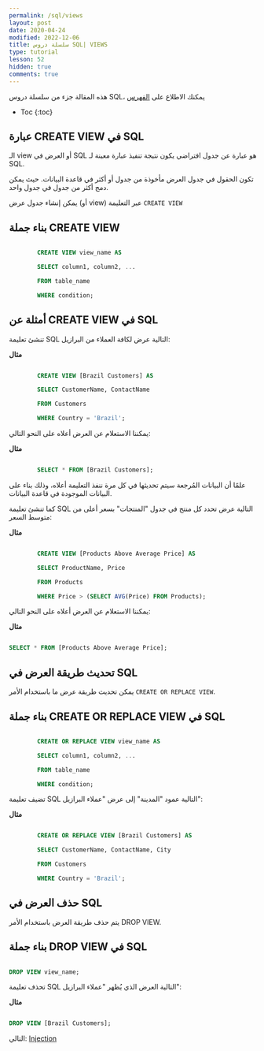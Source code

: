 ```yaml
---
permalink: /sql/views
layout: post
date: 2020-04-24
modified: 2022-12-06
title: سلسلة دروس SQL| VIEWS
type: tutorial
lesson: 52
hidden: true
comments: true
---
```


هذه المقالة جزء من سلسلة دروس SQL، يمكنك الاطلاع على [الفهرس](intro)

* Toc
{:toc}



## عبارة CREATE VIEW في  SQL

الـ view أو العرض في SQL هو عبارة عن جدول افتراضي يكون نتيجة تنفيذ عبارة معينة لـ SQL. 

تكون الحقول في جدول العرض مأخوذة من جدول أو أكثر في قاعدة البيانات. حيث يمكن دمج أكثر من جدول في جدول واحد.

يمكن إنشاء جدول عرض (أو view) عبر التعليمة `CREATE VIEW`

## بناء جملة CREATE VIEW

```sql

		CREATE VIEW view_name AS

		SELECT column1, column2, ...

		FROM table_name

		WHERE condition; 

```


## أمثلة عن CREATE VIEW في SQL

تنشئ تعليمة SQL التالية عرض لكافة العملاء من البرازيل:

**مثال**

```sql

		CREATE VIEW [Brazil Customers] AS

		SELECT CustomerName, ContactName

		FROM Customers

		WHERE Country = 'Brazil'; 

```

يمكننا الاستعلام عن العرض أعلاه على النحو التالي:

**مثال**

```sql

		SELECT * FROM [Brazil Customers]; 


```

علمًا أن البيانات المُرجعة سيتم تحديثها في كل مرة ننفذ التعليمة أعلاه، وذلك بناء على البيانات الموجودة في قاعدة البيانات.

كما تنشئ تعليمة SQL التالية عرض تحدد كل منتج في جدول "المنتجات" بسعر أعلى من متوسط السعر:

**مثال**

```sql

		CREATE VIEW [Products Above Average Price] AS

		SELECT ProductName, Price

		FROM Products

		WHERE Price > (SELECT AVG(Price) FROM Products); 

```

يمكننا الاستعلام عن العرض أعلاه على النحو التالي:

**مثال**

```sql

SELECT * FROM [Products Above Average Price];

```

## تحديث طريقة العرض في SQL

يمكن تحديث طريقة عرض ما باستخدام الأمر `CREATE OR REPLACE VIEW`.

## بناء جملة CREATE OR REPLACE VIEW في SQL

```sql

		CREATE OR REPLACE VIEW view_name AS

		SELECT column1, column2, ...

		FROM table_name

		WHERE condition; 

```

تضيف تعليمة SQL التالية عمود "المدينة" إلى عرض "عملاء البرازيل":

**مثال**


```sql

		CREATE OR REPLACE VIEW [Brazil Customers] AS

		SELECT CustomerName, ContactName, City

		FROM Customers

		WHERE Country = 'Brazil'; 

```

## حذف العرض في SQL

يتم حذف طريقة العرض باستخدام الأمر DROP VIEW.

## بناء جملة DROP VIEW في SQL

```sql

DROP VIEW view_name;

```

تحذف تعليمة SQL التالية العرض الذي يُظهر "عملاء البرازيل":

**مثال**

```sql

DROP VIEW [Brazil Customers];

```

التالي: [Injection](injection)

